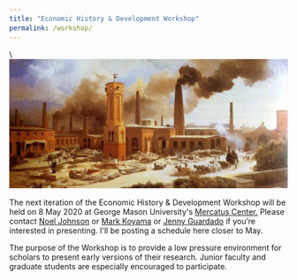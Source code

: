 ```yaml
---
title: "Economic History & Development Workshop"
permalink: /workshop/
---
```

\\
![factory](/assets/images/factory.png)


The next iteration of the Economic History & Development Workshop will be held on 8 May 2020 at George Mason University's [Mercatus Center.](https://www.mercatus.org/) Please contact [Noel Johnson](mailto:noeldjohnson@mac.com) or [Mark Koyama](mailto:mark.koyama@gmail.com) or [Jenny Guardado](mailto:jennyguardado@gmail.com) if you’re interested in presenting. I'll be posting a schedule here closer to May.

The purpose of the Workshop is to provide a low pressure environment for scholars to present early versions of their research.  Junior faculty and graduate students are especially encouraged to participate.
